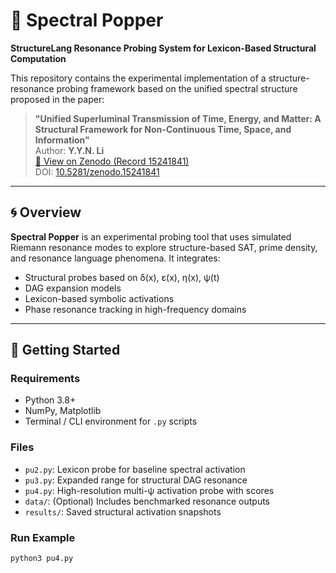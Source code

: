 # 🌌 Spectral Popper

**StructureLang Resonance Probing System for Lexicon-Based Structural Computation**

This repository contains the experimental implementation of a structure-resonance probing framework based on the unified spectral structure proposed in the paper:

> **"Unified Superluminal Transmission of Time, Energy, and Matter: A Structural Framework for Non-Continuous Time, Space, and Information"**  
> Author: **Y.Y.N. Li**  
> [📄 View on Zenodo (Record 15241841)](https://zenodo.org/records/15241841)  
> DOI: [10.5281/zenodo.15241841](https://doi.org/10.5281/zenodo.15241841)

---

## 🌀 Overview

**Spectral Popper** is an experimental probing tool that uses simulated Riemann resonance modes to explore structure-based SAT, prime density, and resonance language phenomena. It integrates:

- Structural probes based on δ(x), ε(x), η(x), ψ(t)  
- DAG expansion models  
- Lexicon-based symbolic activations  
- Phase resonance tracking in high-frequency domains

---

## 🚀 Getting Started

### Requirements

- Python 3.8+
- NumPy, Matplotlib
- Terminal / CLI environment for `.py` scripts

### Files

- `pu2.py`: Lexicon probe for baseline spectral activation  
- `pu3.py`: Expanded range for structural DAG resonance  
- `pu4.py`: High-resolution multi-ψ activation probe with scores  
- `data/`: (Optional) Includes benchmarked resonance outputs  
- `results/`: Saved structural activation snapshots

### Run Example

```bash
python3 pu4.py
